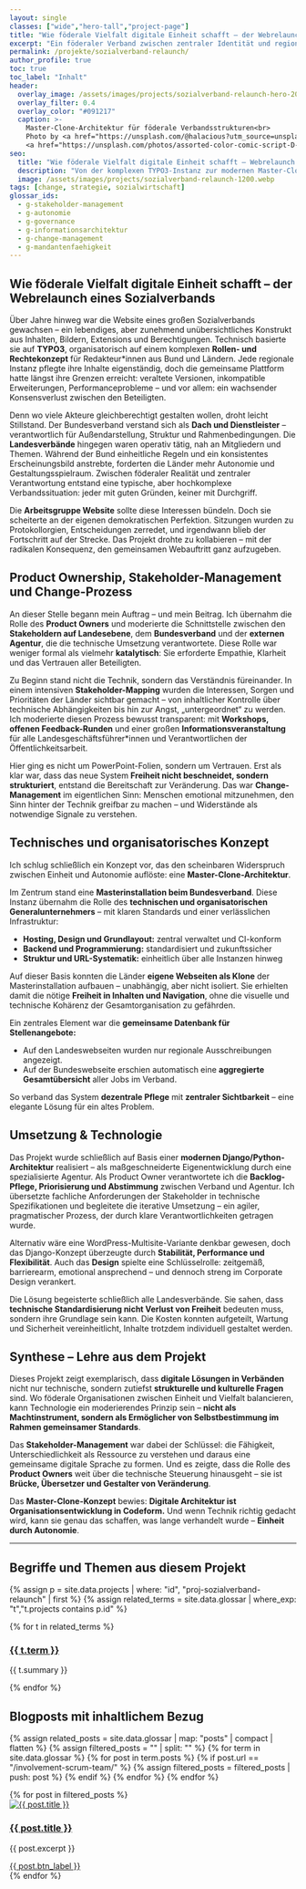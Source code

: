 ```yaml
---
layout: single
classes: ["wide","hero-tall","project-page"]
title: "Wie föderale Vielfalt digitale Einheit schafft – der Webrelaunch eines Sozialverbands"
excerpt: "Ein föderaler Verband zwischen zentraler Identität und regionaler Autonomie: Wie eine durchdachte Webarchitektur den Stillstand überwand – und Einheit in Vielfalt ermöglichte."
permalink: /projekte/sozialverband-relaunch/
author_profile: true
toc: true
toc_label: "Inhalt"
header:
  overlay_image: /assets/images/projects/sozialverband-relaunch-hero-2000.webp
  overlay_filter: 0.4
  overlay_color: "#091217"
  caption: >-
    Master-Clone-Architektur für föderale Verbandsstrukturen<br>
    Photo by <a href="https://unsplash.com/@halacious?utm_source=unsplash&utm_medium=referral&utm_content=creditCopyText">Hal Gatewood</a> on
    <a href="https://unsplash.com/photos/assorted-color-comic-script-D-_zRKxP9Rw?utm_source=unsplash&utm_medium=referral&utm_content=creditCopyText">Unsplash</a>
seo:
  title: "Wie föderale Vielfalt digitale Einheit schafft – Webrelaunch eines Sozialverbands"
  description: "Von der komplexen TYPO3-Instanz zur modernen Master-Clone-Architektur: Ein föderaler Verband im digitalen Wandel – mit Stakeholder-Management, Change-Begleitung und Product Ownership."
  image: /assets/images/projects/sozialverband-relaunch-1200.webp
tags: [change, strategie, sozialwirtschaft]
glossar_ids:
  - g-stakeholder-management
  - g-autonomie
  - g-governance
  - g-informationsarchitektur
  - g-change-management
  - g-mandantenfaehigkeit
---
```


## Wie föderale Vielfalt digitale Einheit schafft – der Webrelaunch eines Sozialverbands

Über Jahre hinweg war die Website eines großen Sozialverbands gewachsen – ein lebendiges, aber zunehmend unübersichtliches Konstrukt aus Inhalten, Bildern, Extensions und Berechtigungen. Technisch basierte sie auf **TYPO3**, organisatorisch auf einem komplexen **Rollen- und Rechtekonzept** für Redakteur*innen aus Bund und Ländern. Jede regionale Instanz pflegte ihre Inhalte eigenständig, doch die gemeinsame Plattform hatte längst ihre Grenzen erreicht: veraltete Versionen, inkompatible Erweiterungen, Performanceprobleme – und vor allem: ein wachsender Konsensverlust zwischen den Beteiligten.

Denn wo viele Akteure gleichberechtigt gestalten wollen, droht leicht Stillstand. Der Bundesverband verstand sich als **Dach und Dienstleister** – verantwortlich für Außendarstellung, Struktur und Rahmenbedingungen. Die **Landesverbände** hingegen waren operativ tätig, nah an Mitgliedern und Themen. Während der Bund einheitliche Regeln und ein konsistentes Erscheinungsbild anstrebte, forderten die Länder mehr Autonomie und Gestaltungsspielraum. Zwischen föderaler Realität und zentraler Verantwortung entstand eine typische, aber hochkomplexe Verbandssituation: jeder mit guten Gründen, keiner mit Durchgriff.

Die **Arbeitsgruppe Website** sollte diese Interessen bündeln. Doch sie scheiterte an der eigenen demokratischen Perfektion. Sitzungen wurden zu Protokollorgien, Entscheidungen zerredet, und irgendwann blieb der Fortschritt auf der Strecke. Das Projekt drohte zu kollabieren – mit der radikalen Konsequenz, den gemeinsamen Webauftritt ganz aufzugeben.

## Product Ownership, Stakeholder-Management und Change-Prozess

An dieser Stelle begann mein Auftrag – und mein Beitrag.
Ich übernahm die Rolle des **Product Owners** und moderierte die Schnittstelle zwischen den **Stakeholdern auf Landesebene**, dem **Bundesverband** und der **externen Agentur**, die die technische Umsetzung verantwortete.
Diese Rolle war weniger formal als vielmehr **katalytisch**: Sie erforderte Empathie, Klarheit und das Vertrauen aller Beteiligten.

Zu Beginn stand nicht die Technik, sondern das Verständnis füreinander.
In einem intensiven **Stakeholder-Mapping** wurden die Interessen, Sorgen und Prioritäten der Länder sichtbar gemacht – von inhaltlicher Kontrolle über technische Abhängigkeiten bis hin zur Angst, „untergeordnet“ zu werden.
Ich moderierte diesen Prozess bewusst transparent: mit **Workshops, offenen Feedback-Runden** und einer großen **Informationsveranstaltung** für alle Landesgeschäftsführer*innen und Verantwortlichen der Öffentlichkeitsarbeit.

Hier ging es nicht um PowerPoint-Folien, sondern um Vertrauen.
Erst als klar war, dass das neue System **Freiheit nicht beschneidet, sondern strukturiert**, entstand die Bereitschaft zur Veränderung.
Das war **Change-Management** im eigentlichen Sinn:
Menschen emotional mitzunehmen, den Sinn hinter der Technik greifbar zu machen – und Widerstände als notwendige Signale zu verstehen.

## Technisches und organisatorisches Konzept

Ich schlug schließlich ein Konzept vor, das den scheinbaren Widerspruch zwischen Einheit und Autonomie auflöste: eine **Master-Clone-Architektur**.

Im Zentrum stand eine **Masterinstallation beim Bundesverband**.
Diese Instanz übernahm die Rolle des **technischen und organisatorischen Generalunternehmers** – mit klaren Standards und einer verlässlichen Infrastruktur:

- **Hosting, Design und Grundlayout:** zentral verwaltet und CI-konform
- **Backend und Programmierung:** standardisiert und zukunftssicher
- **Struktur und URL-Systematik:** einheitlich über alle Instanzen hinweg

Auf dieser Basis konnten die Länder **eigene Webseiten als Klone** der Masterinstallation aufbauen – unabhängig, aber nicht isoliert.
Sie erhielten damit die nötige **Freiheit in Inhalten und Navigation**, ohne die visuelle und technische Kohärenz der Gesamtorganisation zu gefährden.

Ein zentrales Element war die **gemeinsame Datenbank für Stellenangebote:**

- Auf den Landeswebseiten wurden nur regionale Ausschreibungen angezeigt.
- Auf der Bundeswebseite erschien automatisch eine **aggregierte Gesamtübersicht** aller Jobs im Verband.

So verband das System **dezentrale Pflege** mit **zentraler Sichtbarkeit** – eine elegante Lösung für ein altes Problem.

## Umsetzung & Technologie

Das Projekt wurde schließlich auf Basis einer **modernen Django/Python-Architektur** realisiert – als maßgeschneiderte Eigenentwicklung durch eine spezialisierte Agentur.
Als Product Owner verantwortete ich die **Backlog-Pflege, Priorisierung und Abstimmung** zwischen Verband und Agentur.
Ich übersetzte fachliche Anforderungen der Stakeholder in technische Spezifikationen und begleitete die iterative Umsetzung – ein agiler, pragmatischer Prozess, der durch klare Verantwortlichkeiten getragen wurde.

Alternativ wäre eine WordPress-Multisite-Variante denkbar gewesen, doch das Django-Konzept überzeugte durch **Stabilität, Performance und Flexibilität**.
Auch das **Design** spielte eine Schlüsselrolle: zeitgemäß, barrierearm, emotional ansprechend – und dennoch streng im Corporate Design verankert.

Die Lösung begeisterte schließlich alle Landesverbände.
Sie sahen, dass **technische Standardisierung nicht Verlust von Freiheit** bedeuten muss, sondern ihre Grundlage sein kann.
Die Kosten konnten aufgeteilt, Wartung und Sicherheit vereinheitlicht, Inhalte trotzdem individuell gestaltet werden.

## Synthese – Lehre aus dem Projekt

Dieses Projekt zeigt exemplarisch, dass **digitale Lösungen in Verbänden** nicht nur technische, sondern zutiefst **strukturelle und kulturelle Fragen** sind.
Wo föderale Organisationen zwischen Einheit und Vielfalt balancieren, kann Technologie ein moderierendes Prinzip sein – **nicht als Machtinstrument, sondern als Ermöglicher von Selbstbestimmung im Rahmen gemeinsamer Standards**.

Das **Stakeholder-Management** war dabei der Schlüssel: die Fähigkeit, Unterschiedlichkeit als Ressource zu verstehen und daraus eine gemeinsame digitale Sprache zu formen.
Und es zeigte, dass die Rolle des **Product Owners** weit über die technische Steuerung hinausgeht – sie ist **Brücke, Übersetzer und Gestalter von Veränderung**.

Das **Master-Clone-Konzept** bewies:
**Digitale Architektur ist Organisationsentwicklung in Codeform.**
Und wenn Technik richtig gedacht wird, kann sie genau das schaffen, was lange verhandelt wurde – **Einheit durch Autonomie**.


---

## Begriffe und Themen aus diesem Projekt

{% assign p = site.data.projects | where: "id", "proj-sozialverband-relaunch" | first %}
{% assign related_terms = site.data.glossar | where_exp: "t","t.projects contains p.id" %}

<div class="glossar-grid">
  {% for t in related_terms %}
    <article class="glossar-card">
      <h3><a href="{{ t.anchors.page }}{{ t.anchors.fragment }}">{{ t.term }}</a></h3>
      <p>{{ t.summary }}</p>
    </article>
  {% endfor %}
</div>


## Blogposts mit inhaltlichem Bezug

{% assign related_posts = site.data.glossar | map: "posts" | compact | flatten %}
{% assign filtered_posts = "" | split: "" %}
{% for term in site.data.glossar %}
  {% for post in term.posts %}
    {% if post.url == "/involvement-scrum-team/" %}
      {% assign filtered_posts = filtered_posts | push: post %}
    {% endif %}
  {% endfor %}
{% endfor %}

<div class="glossar-grid">
  {% for post in filtered_posts %}
    <article class="glossar-card">
      <a href="{{ post.url }}">
        <img src="{{ post.image }}" alt="{{ post.title }}" loading="lazy">
      </a>
      <h3><a href="{{ post.url }}">{{ post.title }}</a></h3>
      <p>{{ post.excerpt }}</p>
      <a href="{{ post.url }}" class="btn btn--primary">{{ post.btn_label }}</a>
    </article>
  {% endfor %}
</div>

